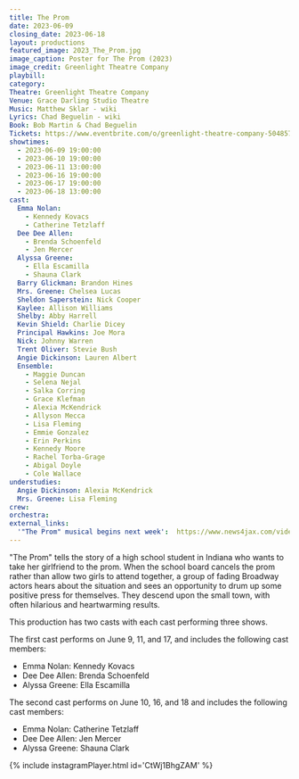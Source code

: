 ```yaml
---
title: The Prom
date: 2023-06-09
closing_date: 2023-06-18
layout: productions
featured_image: 2023_The_Prom.jpg
image_caption: Poster for The Prom (2023)
image_credit: Greenlight Theatre Company
playbill: 
category: 
Theatre: Greenlight Theatre Company
Venue: Grace Darling Studio Theatre
Music: Matthew Sklar - wiki
Lyrics: Chad Beguelin - wiki
Book: Bob Martin & Chad Beguelin
Tickets: https://www.eventbrite.com/o/greenlight-theatre-company-50485732523
showtimes:
  - 2023-06-09 19:00:00
  - 2023-06-10 19:00:00
  - 2023-06-11 13:00:00
  - 2023-06-16 19:00:00
  - 2023-06-17 19:00:00
  - 2023-06-18 13:00:00
cast:
  Emma Nolan: 
    - Kennedy Kovacs 
    - Catherine Tetzlaff
  Dee Dee Allen:
    - Brenda Schoenfeld 
    - Jen Mercer
  Alyssa Greene: 
    - Ella Escamilla 
    - Shauna Clark 
  Barry Glickman: Brandon Hines
  Mrs. Greene: Chelsea Lucas
  Sheldon Saperstein: Nick Cooper
  Kaylee: Allison Williams
  Shelby: Abby Harrell
  Kevin Shield: Charlie Dicey
  Principal Hawkins: Joe Mora
  Nick: Johnny Warren
  Trent Oliver: Stevie Bush
  Angie Dickinson: Lauren Albert
  Ensemble: 
    - Maggie Duncan
    - Selena Nejal
    - Salka Corring
    - Grace Klefman
    - Alexia McKendrick
    - Allyson Mecca
    - Lisa Fleming
    - Emmie Gonzalez
    - Erin Perkins
    - Kennedy Moore
    - Rachel Torba-Grage
    - Abigal Doyle
    - Cole Wallace
understudies:
  Angie Dickinson: Alexia McKendrick
  Mrs. Greene: Lisa Fleming
crew:
orchestra:
external_links:
  '"The Prom" musical begins next week':  https://www.news4jax.com/video/morning-show/2023/06/03/the-prom-musical-begins-next-week/
---
```

"The Prom" tells the story of a high school student in Indiana who wants to take her girlfriend to the prom. When the school board cancels the prom rather than allow two girls to attend together, a group of fading Broadway actors hears about the situation and sees an opportunity to drum up some positive press for themselves. They descend upon the small town, with often hilarious and heartwarming results.

This production has two casts with each cast performing three shows. 

The first cast performs on June 9, 11, and 17, and includes the following cast members:
- Emma Nolan: Kennedy Kovacs
- Dee Dee Allen: Brenda Schoenfeld
- Alyssa Greene: Ella Escamilla

The second cast performs on June 10, 16, and 18 and includes the following cast members:
- Emma Nolan: Catherine Tetzlaff
- Dee Dee Allen: Jen Mercer
- Alyssa Greene: Shauna Clark

{% include instagramPlayer.html id='CtWj1BhgZAM' %}